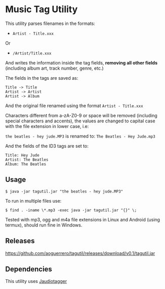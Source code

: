 # Music Tag Utility

This utility parses filenames in the formats:

- `Artist - Title.xxx`

Or

- `/Artist/Title.xxx`

And writes the information inside the tag fields, **removing all other fields** (including album art, track number, genre, etc.)

The fields in the tags are saved as:

```
Title -> Title
Artist -> Artist
Artist -> Album
```

And the original file renamed using the format `Artist - Title.xxx`

Characters different from a-zA-Z0-9 or space will be removed (including special characters and accents), the values are changed to capital case with the file extension in lower case, i.e:

`the beatles - hey jude.MP3` is renamed to: `The Beatles - Hey Jude.mp3`

And the fields of the ID3 tags are set to:

```
Title: Hey Jude 
Artist: The Beatles
Album: The Beatles
```

## Usage

```
$ java -jar tagutil.jar "the beatles - hey jude.MP3"
```

To run in multiple files use:

```
$ find . -iname \*.mp3 -exec java -jar tagutil.jar "{}" \;
```

Tested with mp3, ogg and m4a file extensions in Linux and Android (using termux), should run fine in Windows.

## Releases

https://github.com/aoguerrero/tagutil/releases/download/v0.1/tagutil.jar

## Dependencies

This utility uses [Jaudiotagger](https://www.jthink.net/jaudiotagger/)




